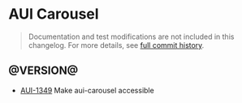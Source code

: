 # AUI Carousel

> Documentation and test modifications are not included in this changelog. For more details, see [full commit history](https://github.com/liferay/alloy-ui/commits/master/src/aui-carousel).

## @VERSION@

* [AUI-1349](https://issues.liferay.com/browse/AUI-1349) Make aui-carousel accessible